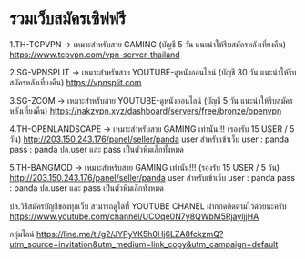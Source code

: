 # รวมเว็บสมัครเซิฟฟรี

1.TH-TCPVPN -> เหมาะสำหรับสาย GAMING (บัญชี 5 วัน แนะนำให้รีบสมัครหลังเที่ยงคืน)
https://www.tcpvpn.com/vpn-server-thailand

2.SG-VPNSPLIT -> เหมาะสำหรับสาย YOUTUBE-ดูหนังออนไลน์ (บัญชี 30 วัน แนะนำให้รีบสมัครหลังเที่ยงคืน)
https://vpnsplit.com

3.SG-ZCOM -> เหมาะสำหรับสาย YOUTUBE-ดูหนังออนไลน์ (บัญชี 5 วัน แนะนำให้รีบสมัครหลังเที่ยงคืน)
https://nakzvpn.xyz/dashboard/servers/free/bronze/openvpn

4.TH-OPENLANDSCAPE -> เหมาะสำหรับสาย GAMING เท่านั้น!!! (รองรับ 15 USER / 5 วัน)
http://203.150.243.176/panel/seller/panda
user สำหรับเข้าเว็บ
user : panda
pass : panda
ปล.user และ pass เป็นตัวพิมเล็กทั้งหมด

5.TH-BANGMOD -> เหมาะสำหรับสาย GAMING เท่านั้น!!! (รองรับ 15 USER / 5 วัน)
http://203.150.243.176/panel/seller/panda
user สำหรับเข้าเว็บ
user : panda
pass : panda
ปล.user และ pass เป็นตัวพิมเล็กทั้งหมด

ปล.วิธีสมัครบัญชีของทุกเว็บ สามารถดูได้ที่ YOUTUBE CHANEL ฝากกดติดตามไว้ด้วยนะครับ
https://www.youtube.com/channel/UCOqe0N7y8QWbM5RjayljjHA

กลุ่มไลน์
https://line.me/ti/g2/JYPyYK5h0Hj6LZA8fckzmQ?utm_source=invitation&utm_medium=link_copy&utm_campaign=default

